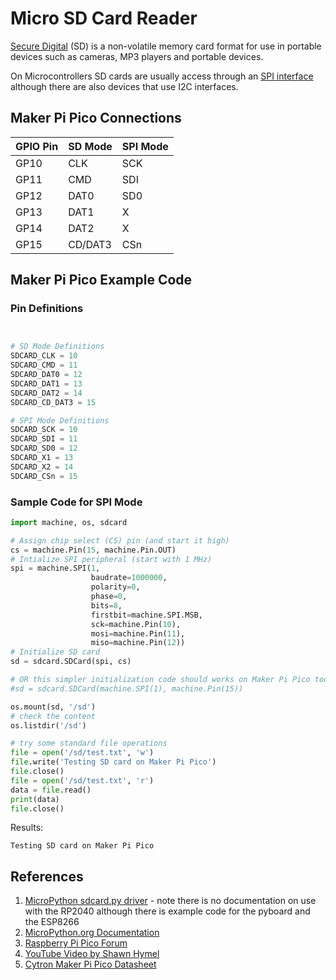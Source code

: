 # Micro SD Card Reader

[Secure Digital](https://en.wikipedia.org/wiki/SD_card) (SD) is a non-volatile memory card format for use in portable devices such as cameras, MP3 players and portable devices.

On Microcontrollers SD cards are usually access through an [SPI interface](https://en.wikipedia.org/wiki/SD_card#Transfer_modes) although there are also devices that use I2C interfaces.

## Maker Pi Pico Connections

| GPIO Pin | SD Mode | SPI Mode |
| -------- | ------- | -------- |
| GP10     | CLK     | SCK      |
| GP11     | CMD     | SDI      |
| GP12     | DAT0    | SD0      |
| GP13     | DAT1    | X        |
| GP14     | DAT2    | X        |
| GP15     | CD/DAT3 | CSn      |

## Maker Pi Pico Example Code

### Pin Definitions


```py


# SD Mode Definitions
SDCARD_CLK = 10
SDCARD_CMD = 11
SDCARD_DAT0 = 12
SDCARD_DAT1 = 13
SDCARD_DAT2 = 14
SDCARD_CD_DAT3 = 15

# SPI Mode Definitions
SDCARD_SCK = 10
SDCARD_SDI = 11
SDCARD_SD0 = 12
SDCARD_X1 = 13
SDCARD_X2 = 14
SDCARD_CSn = 15
```

### Sample Code for SPI Mode


```py
import machine, os, sdcard

# Assign chip select (CS) pin (and start it high)
cs = machine.Pin(15, machine.Pin.OUT)
# Intialize SPI peripheral (start with 1 MHz)
spi = machine.SPI(1,
                  baudrate=1000000,
                  polarity=0,
                  phase=0,
                  bits=8,
                  firstbit=machine.SPI.MSB,
                  sck=machine.Pin(10),
                  mosi=machine.Pin(11),
                  miso=machine.Pin(12))
# Initialize SD card
sd = sdcard.SDCard(spi, cs)

# OR this simpler initialization code should works on Maker Pi Pico too...
#sd = sdcard.SDCard(machine.SPI(1), machine.Pin(15))

os.mount(sd, '/sd')
# check the content
os.listdir('/sd')

# try some standard file operations
file = open('/sd/test.txt', 'w')
file.write('Testing SD card on Maker Pi Pico')
file.close()
file = open('/sd/test.txt', 'r')
data = file.read()
print(data)
file.close()
```

Results:

```
Testing SD card on Maker Pi Pico
```
## References

1. [MicroPython sdcard.py driver](https://docs.google.com/document/d/1JoHsZk5IipQPCLXWbZYpDKjGlnkyACOJ1[taUrKVsRg8/edit](https://github.com/micropython/micropython/blob/master/drivers/sdcard/sdcard.py)) - note there is no documentation on use with the RP2040 although there is example code for the pyboard and the ESP8266
1. [MicroPython.org Documentation](https://docs.micropython.org/en/latest/library/machine.SDCard.html)
2. [Raspberry Pi Pico Forum](https://forums.raspberrypi.com/viewtopic.php?t=307275)
3. [YouTube Video by Shawn Hymel](https://www.youtube.com/watch?v=u-vmsIr-s7w)
4. [Cytron Maker Pi Pico Datasheet](https://docs.google.com/document/d/1JoHsZk5IipQPCLXWbZYpDKjGlnkyACOJ1taUrKVsRg8/edit)